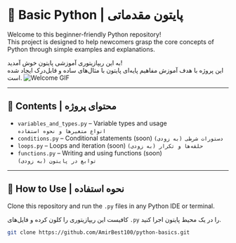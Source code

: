 # 🐍 Basic Python | پایتون مقدماتی 

Welcome to this beginner-friendly Python repository!  
This project is designed to help newcomers grasp the core concepts of Python through simple examples and explanations.

به این ریپازیتوری آموزشی پایتون خوش آمدید!  
این پروژه با هدف آموزش مفاهیم پایه‌ای پایتون با مثال‌های ساده و قابل‌درک ایجاد شده است.
![Welcome GIF](https://media.giphy.com/media/xUPGGDNsLvqsBOhuU0/giphy.gif)


---

## 📂 Contents | محتوای پروژه

- `variables_and_types.py` – Variable types and usage  
  `انواع متغیرها و نحوه استفاده`
- `conditions.py` – Conditional statements (soon) 
  `دستورات شرطی (به زودی) ` 
- `loops.py` – Loops and iteration  (soon)
  `حلقه‌ها و تکرار (به زودی) `
- `functions.py` – Writing and using functions (soon)  
  `توابع در پایتون (به زودی) `

---

## 🚀 How to Use | نحوه استفاده

Clone this repository and run the `.py` files in any Python IDE or terminal.

کافیست این ریپازیتوری را کلون کرده و فایل‌های `.py` را در یک محیط پایتون اجرا کنید.

```bash
git clone https://github.com/AmirBest100/python-basics.git
